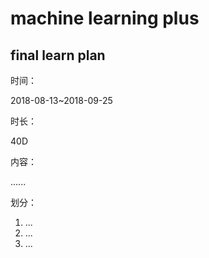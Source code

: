 # machine learning plus

## final learn plan
时间：

2018-08-13~2018-09-25

时长：

40D

内容：

......

划分：
1. ...
2. ...
3. ...
